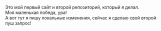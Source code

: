 Это мой первый сайт и второй репозиторий, который я делал.
<br>Моя маленькая победа, ура!
<br>А вот тут я пишу локальные изменения, сейчас я сделаю свой второй пуш запрос!
